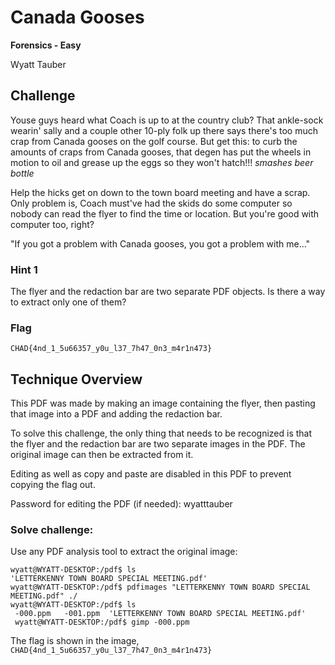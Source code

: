 # Canada Gooses
**Forensics - Easy**

Wyatt Tauber

## Challenge

Youse guys heard what Coach is up to at the country club? That ankle-sock wearin' sally and a couple other 10-ply folk up there says there's too much crap from Canada gooses on the golf course. But get this: to curb the amounts of craps from Canada gooses, that degen has put the wheels in motion to oil and grease up the eggs so they won't hatch!!! _smashes beer bottle_

Help the hicks get on down to the town board meeting and have a scrap. Only problem is, Coach must've had the skids do some computer so nobody can read the flyer to find the time or location. But you're good with computer too, right?

"If you got a problem with Canada gooses, you got a problem with me..."

### Hint 1
The flyer and the redaction bar are two separate PDF objects. Is there a way to extract only one of them?

### Flag
```CHAD{4nd_1_5u66357_y0u_l37_7h47_0n3_m4r1n473}```

## Technique Overview

This PDF was made by making an image containing the flyer, then pasting that image into a PDF and adding the redaction bar.

To solve this challenge, the only thing that needs to be recognized is that the flyer and the redaction bar are two separate images in the PDF. The original image can then be extracted from it.

Editing as well as copy and paste are disabled in this PDF to prevent copying the flag out.

Password for editing the PDF (if needed): wyatttauber

### Solve challenge:

Use any PDF analysis tool to extract the original image:

```
wyatt@WYATT-DESKTOP:/pdf$ ls
'LETTERKENNY TOWN BOARD SPECIAL MEETING.pdf'
wyatt@WYATT-DESKTOP:/pdf$ pdfimages "LETTERKENNY TOWN BOARD SPECIAL MEETING.pdf" ./
wyatt@WYATT-DESKTOP:/pdf$ ls
 -000.ppm   -001.ppm  'LETTERKENNY TOWN BOARD SPECIAL MEETING.pdf'
 wyatt@WYATT-DESKTOP:/pdf$ gimp -000.ppm
 ```
 
 The flag is shown in the image, ```CHAD{4nd_1_5u66357_y0u_l37_7h47_0n3_m4r1n473}```
